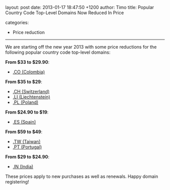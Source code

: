 layout: post
date: 2013-01-17 18:47:50 +1200
author: Timo
title: Popular Country Code Top-Level Domains Now Reduced In Price

categories:
  - Price reduction

----

We are starting off the new year 2013 with some price reductions for the following popular country code top-level domains:

**From $33 to $29.90**:

- [.CO (Colombia)](https://iwantmyname.com/domains/co-colombian-domain-name-registration-for-colombia)

**From $35 to $29**:

- [.CH (Switzerland)](https://iwantmyname.com/domains/ch-swiss-domain-name-registration-for-switzerland)
- [.LI (Liechtenstein)](https://iwantmyname.com/domains/li-liechtensteiner-domain-name-registration-for-liechtenstein)
- [.PL (Poland)](https://iwantmyname.com/domains/pl-polish-domain-name-registration-for-poland)

**From $24.90 to $19**:

- [.ES (Spain)](https://iwantmyname.com/domains/es-spanish-domain-name-registration-for-spain)

**From $59 to $49**:

- [.TW (Taiwan)](https://iwantmyname.com/domains/tw-taiwanese-domain-name-registration-for-taiwan)
- [.PT (Portugal)](https://iwantmyname.com/domains/pt-portuguese-domain-name-registration-for-portugal)

**From $29 to $24.90**:

- [.IN (India)](https://iwantmyname.com/domains/in-indian-domain-name-registration-for-india)

These prices apply to new purchases as well as renewals. Happy domain registering!
